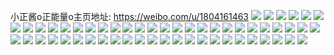 小正酱o正能量o主页地址: https://weibo.com/u/1804161463 
![](https://wx4.sinaimg.cn/mw2000/6b8951b7ly1h9irj65n6qj20sg16ogsn.jpg) 
![](https://wx4.sinaimg.cn/mw2000/6b8951b7ly1h9irj6hqhzj20sg16owo5.jpg) 
![](https://wx4.sinaimg.cn/mw2000/6b8951b7ly1h9irj5wsvlj20sg16oth9.jpg) 
![](https://wx4.sinaimg.cn/mw2000/6b8951b7ly1h9ihkmpxy6j22c0340x6q.jpg) 
![](https://wx4.sinaimg.cn/mw2000/6b8951b7ly1h9i8rhzk23j22c0340x6s.jpg) 
![](https://wx4.sinaimg.cn/mw2000/6b8951b7ly1h9hgoy92roj20u0140gz3.jpg) 
![](https://wx4.sinaimg.cn/mw2000/6b8951b7ly1h90ydscxyqj21sc2dse81.jpg) 
![](https://wx4.sinaimg.cn/mw2000/6b8951b7ly1h90ydrfxgzj21sc2dskjl.jpg) 
![](https://wx4.sinaimg.cn/mw2000/6b8951b7ly1h90ydv6qcwj22802yohdw.jpg) 
![](https://wx4.sinaimg.cn/mw2000/6b8951b7ly1h8wkskunjmj20u0140grf.jpg) 
![](https://wx4.sinaimg.cn/mw2000/6b8951b7ly1h7ol886lt2j23402c01ky.jpg) 
![](https://wx4.sinaimg.cn/mw2000/6b8951b7ly1h6hjkw43kqj20u014077i.jpg) 
![](https://wx4.sinaimg.cn/mw2000/6b8951b7ly1h5lo4x4t4xj22802yokjn.jpg) 
![](https://wx4.sinaimg.cn/mw2000/6b8951b7ly1h5lo4t344bj22802yo4qr.jpg) 
![](https://wx4.sinaimg.cn/mw2000/6b8951b7ly1gu9p1ghwxuj235s2dchdt.jpg) 
![](https://wx4.sinaimg.cn/mw2000/6b8951b7ly1gefief2jfhj20ku11241c.jpg) 
![](https://wx4.sinaimg.cn/mw2000/6b8951b7ly1gefiej8z8nj20u01szx6s.jpg) 
![](https://wx4.sinaimg.cn/mw2000/6b8951b7ly1gdilmprnryj20qs1bn120.jpg) 
![](https://wx4.sinaimg.cn/mw2000/6b8951b7ly1gdilmq3xdnj20r31c7ahg.jpg) 
![](https://wx4.sinaimg.cn/mw2000/6b8951b7ly1gdilmqe6mxj20u0140am4.jpg) 
![](https://wx4.sinaimg.cn/mw2000/6b8951b7ly1gdilmqlseyj20tp1gsqbe.jpg) 
![](https://wx4.sinaimg.cn/mw2000/6b8951b7ly1gdilmpebx4j20u014047a.jpg) 
![](https://wx4.sinaimg.cn/mw2000/6b8951b7ly1gdilmr0g6fj20u0140aj6.jpg) 
![](https://wx4.sinaimg.cn/mw2000/6b8951b7ly1gdilmro74rj20u014012g.jpg) 
![](https://wx4.sinaimg.cn/mw2000/6b8951b7ly1gdilmrw2htj20p318ln2s.jpg) 
![](https://wx4.sinaimg.cn/mw2000/6b8951b7ly1gdilms5oqlj20u0140n6l.jpg) 
![](https://wx4.sinaimg.cn/mw2000/6b8951b7ly1gdilmsia0kj21400u0gtc.jpg) 
![](https://wx4.sinaimg.cn/mw2000/6b8951b7ly1gdilmsrq2nj20u0140ajm.jpg) 
![](https://wx4.sinaimg.cn/mw2000/6b8951b7ly1gdilmt5kx2j21fi0sz46i.jpg) 
![](https://wx4.sinaimg.cn/mw2000/6b8951b7ly1gdilmtfadnj20u0140tic.jpg) 
![](https://wx4.sinaimg.cn/mw2000/6b8951b7ly1gdilmttk70j20u0140qax.jpg) 
![](https://wx4.sinaimg.cn/mw2000/6b8951b7ly1gdilmu6k86j20si1ep11m.jpg) 
![](https://wx4.sinaimg.cn/mw2000/6b8951b7ly1gblosslehyj20u00u047d.jpg) 
![](https://wx4.sinaimg.cn/mw2000/6b8951b7ly1gblosr3a03j20u00u00xn.jpg) 
![](https://wx4.sinaimg.cn/mw2000/6b8951b7ly1gb6ls4elutj20yi0yiqea.jpg) 
![](https://wx4.sinaimg.cn/mw2000/6b8951b7ly1gb4zcptl8ij20u0140qck.jpg) 
![](https://wx4.sinaimg.cn/mw2000/6b8951b7ly1gb4zcq5j2xj20u0140akd.jpg) 
![](https://wx4.sinaimg.cn/mw2000/6b8951b7ly1gatqcm4njuj203k0dqaac.jpg) 
![](https://wx4.sinaimg.cn/mw2000/6b8951b7ly1gatqcl86ugj22c02c0qv7.jpg) 
![](https://wx4.sinaimg.cn/mw2000/6b8951b7ly1gapbwx130aj20u01hctig.jpg) 
![](https://wx4.sinaimg.cn/mw2000/6b8951b7ly1gao88qj8kbj20cm09omy1.jpg) 
![](https://wx4.sinaimg.cn/mw2000/6b8951b7ly1gakvprwdquj21sz0u0x70.jpg) 
![](https://wx4.sinaimg.cn/mw2000/6b8951b7ly1ga90khcm7cj21400u0n9o.jpg) 
![](https://wx4.sinaimg.cn/mw2000/6b8951b7ly1ga90kg27b7j20u0140q96.jpg) 
![](https://wx4.sinaimg.cn/mw2000/6b8951b7ly1ga90kij6rgj20u0140drd.jpg) 
![](https://wx4.sinaimg.cn/mw2000/6b8951b7ly1ga7m7uhiv1j20g40bamxv.jpg) 
![](https://wx4.sinaimg.cn/mw2000/6b8951b7ly1g9h64leltrj20u00k0wib.jpg) 
![](https://wx4.sinaimg.cn/mw2000/6b8951b7ly1g9g5ee8s7hj20sg0r4tfc.jpg) 
![](https://wx4.sinaimg.cn/mw2000/6b8951b7ly1g9ffgsvj5pj24g02yo1l0.jpg) 
![](https://wx4.sinaimg.cn/mw2000/6b8951b7ly1g9ffgxkhoij24g02yohea.jpg) 
![](https://wx4.sinaimg.cn/mw2000/6b8951b7ly1g9ffgrchi8j24g02yob2b.jpg) 
![](https://wx4.sinaimg.cn/mw2000/6b8951b7ly1g9ffhiu5gqj20dw0dw3zb.jpg) 
![](https://wx4.sinaimg.cn/mw2000/6b8951b7ly1fse1mjjqwaj20jg0cejt6.jpg) 
![](https://wx4.sinaimg.cn/mw2000/6b8951b7ly1fs8tqmw62vj203802q3yi.jpg) 
![](https://wx4.sinaimg.cn/mw2000/6b8951b7ly1frzey0ecplj20qo0qo78c.jpg) 
